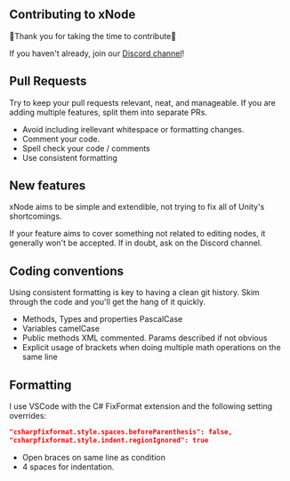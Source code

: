 ## Contributing to xNode
💙Thank you for taking the time to contribute💙

If you haven't already, join our [Discord channel](https://discord.gg/qgPrHv4)!

## Pull Requests
Try to keep your pull requests relevant, neat, and manageable. If you are adding multiple features, split them into separate PRs.
* Avoid including irellevant whitespace or formatting changes.
* Comment your code.
* Spell check your code / comments
* Use consistent formatting

## New features
xNode aims to be simple and extendible, not trying to fix all of Unity's shortcomings.

If your feature aims to cover something not related to editing nodes, it generally won't be accepted. If in doubt, ask on the Discord channel.

## Coding conventions
Using consistent formatting is key to having a clean git history. Skim through the code and you'll get the hang of it quickly.
* Methods, Types and properties PascalCase
* Variables camelCase
* Public methods XML commented. Params described if not obvious
* Explicit usage of brackets when doing multiple math operations on the same line

## Formatting
I use VSCode with the C# FixFormat extension and the following setting overrides:
```json
"csharpfixformat.style.spaces.beforeParenthesis": false,
"csharpfixformat.style.indent.regionIgnored": true
```
* Open braces on same line as condition
* 4 spaces for indentation.
